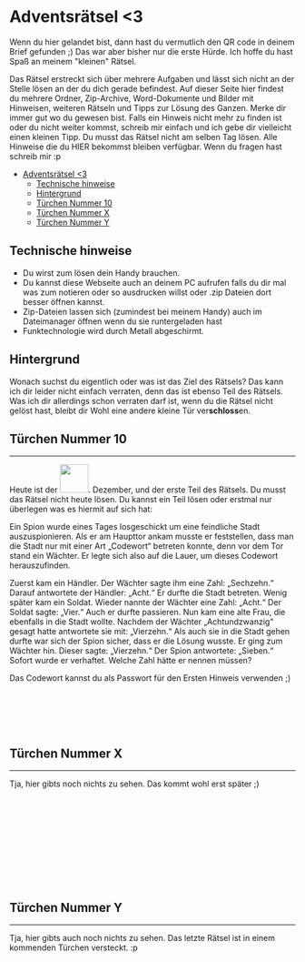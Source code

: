 # Adventsrätsel <3

Wenn du hier gelandet bist, dann hast du vermutlich den QR code in deinem Brief gefunden ;) Das war aber bisher nur die erste Hürde. Ich hoffe du hast Spaß an meinem "kleinen" Rätsel.

Das Rätsel erstreckt sich über mehrere Aufgaben und lässt sich nicht an der Stelle lösen an der du dich gerade befindest. Auf dieser Seite hier findest du mehrere Ordner, Zip-Archive, Word-Dokumente und Bilder mit Hinweisen, weiteren Rätseln und Tipps zur Lösung des Ganzen. Merke dir immer gut wo du gewesen bist. Falls ein Hinweis nicht mehr zu finden ist oder du nicht weiter kommst, schreib mir einfach und ich gebe dir vielleicht einen kleinen Tipp. Du musst das Rätsel nicht am selben Tag lösen. Alle Hinweise die du HIER bekommst bleiben verfügbar. Wenn du fragen hast schreib mir :p

-   [Adventsrätsel <3](#adventsrätsel-3)
    -   [Technische hinweise](#technische-hinweise)
    -   [Hintergrund](#hintergrund)
    -   [Türchen Nummer 10](#türchen-nummer-10)
    -   [Türchen Nummer X](#türchen-nummer-x)
    -   [Türchen Nummer Y](#türchen-nummer-y)

## Technische hinweise

-   Du wirst zum lösen dein Handy brauchen.
-   Du kannst diese Webseite auch an deinem PC aufrufen falls du dir mal was zum notieren oder so ausdrucken willst oder .zip Dateien dort besser öffnen kannst.
-   Zip-Dateien lassen sich (zumindest bei meinem Handy) auch im Dateimanager öffnen wenn du sie runtergeladen hast
-   Funktechnologie wird durch Metall abgeschirmt. 

## Hintergrund

Wonach suchst du eigentlich oder was ist das Ziel des Rätsels? Das kann ich dir leider nicht einfach verraten, denn das ist ebenso Teil des Rätsels. Was ich dir allerdings schon verraten darf ist, wenn du die Rätsel nicht gelöst hast, bleibt dir Wohl eine andere kleine Tür ver**schloss**en.

## Türchen Nummer 10

---

Heute ist der <img src="https://user-images.githubusercontent.com/60566484/144991830-49e7d6a8-bda7-4d17-b825-4034d2c024b9.jpg" width=50>.
Dezember, und der erste Teil des Rätsels. Du musst das Rätsel nicht heute lösen. Du kannst ein Teil lösen oder erstmal nur überlegen was es hiermit auf sich hat:

Ein Spion wurde eines Tages losgeschickt um eine feindliche Stadt auszuspionieren. Als er am Haupttor ankam musste er feststellen, dass man die Stadt nur mit einer Art „Codewort“ betreten konnte, denn vor dem Tor stand ein Wächter. Er legte sich also auf die Lauer, um dieses Codewort herauszufinden.

Zuerst kam ein Händler. Der Wächter sagte ihm eine Zahl: „Sechzehn.“ Darauf antwortete der Händler: „Acht.“ Er durfte die Stadt betreten.
Wenig später kam ein Soldat. Wieder nannte der Wächter eine Zahl: „Acht.“ Der Soldat sagte: „Vier.“ Auch er durfte passieren.
Nun kam eine alte Frau, die ebenfalls in die Stadt wollte. Nachdem der Wächter „Achtundzwanzig“ gesagt hatte antwortete sie mit: „Vierzehn.“ Als auch sie in die Stadt gehen durfte war sich der Spion sicher, dass er die Lösung wusste.
Er ging zum Wächter hin. Dieser sagte: „Vierzehn.“ Der Spion antwortete: „Sieben.“ Sofort wurde er verhaftet. Welche Zahl hätte er nennen müssen?

Das Codewort kannst du als Passwort für den Ersten Hinweis verwenden ;)

\
&nbsp;
\
&nbsp;
\
&nbsp;

## Türchen Nummer X

---

Tja, hier gibts noch nichts zu sehen. Das kommt wohl erst später ;)

\
&nbsp;
\
&nbsp;
\
&nbsp;
\
&nbsp;
\
&nbsp;
\
&nbsp;
\
&nbsp;
\
&nbsp;

## Türchen Nummer Y

---

Tja, hier gibts auch noch nichts zu sehen. Das letzte Rätsel ist in einem kommenden Türchen versteckt. :p
